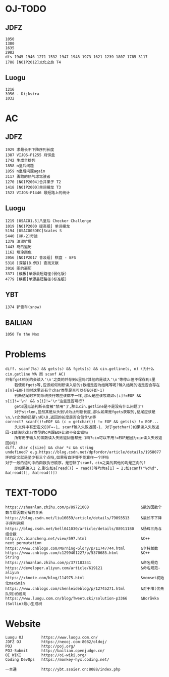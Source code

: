 # OJ-TODO
## JDFZ
    1050
    1300
    1635
    2982
    dfs 1945 1946 1271 1532 1947 1948 1973 1621 1239 1807 1785 3117
    1788 [NOIP2012]文化之旅 T4

## Luogu
    1216
    3956 - Dijkstra
    1032


# AC
## JDFZ
    1929 求最长不下降序列长度
    1387 VIJOS-P1255 月饼盒
    1742 生成全排列
    1858 n皇后问题
    1859 n皇后问题again
    3117 勇敢的热气球驾驶者
    1270 [NOIP2004]合并果子 T2
    1418 [NOIP2000]单词接龙 T3
    1523 VIJOS-P1446 最短路上的统计

## Luogu
    1219 [USACO1.5]八皇后 Checker Challenge
    1019 [NOIP2000 提高组] 单词接龙
    5194 [USACO05DEC]Scales S
    5440 [XR-2]奇迹
    1378 油滴扩展
    1443 马的遍历
    1162 填涂颜色
    3956 [NOIP2017 普及组] 棋盘 - BFS
    5318 [深基18.例3] 查找文献
    3916 图的遍历
    3371 [模板]单源最短路径(弱化版)
    4779 [模板]单源最短路径(标准版)
    
## YBT
    1374 铲雪车(snow)
## BAILIAN
    1050 To the Max


# Problems
    diff. scanf(%s) && gets(s) && fgets(s) && cin.getline(s, n) (为什么cin.getline WA 而 scanf AC)
    只有fget相关的会读入'\n'之类的并存到s里吗?其他的是读入'\n'等停止但不保存到s里
        若使用fgets等,应该如何判断读入后的s数组是否为结尾等呢?输入结尾的话是否会存在s[n]=EOF(同时这里还有个char类型是否可以存EOF即-1)
        判断结尾时不同系统换行等应该都不一样,那么是应该写成如s[i]!=EOF && s[i]!='\n' && s[i]!='\r'这些是否可行?
        gets因无法判断长度被"禁用"了,那么cin.getline是不是没有什么问题了?
        对于strlen,显然其是从头到\0为止判断长度,那么如果是fgets获取的,结尾应该是\n,\r之类的还是\n和\0,返回的长度是否会包含\n等
    correct? scanf()!=EOF && (c = getchar()) != EOF && gets(s) != EOF...
        头文件中有宏定义EOF=-1, scanf输入失败返回-1. 对于getchar()如果读入失败返回-1赋值给char类型的c再跟EOF比较不会出错吗
        所有用于输入的函数读入失败返回值都是-1吗?cin可以不用!=EOF是因为cin读入失败返回0吗?
    diff. char c[size] && char *c && string
    undefined? e.g.https://blog.csdn.net/dpfordor/article/details/1958077
    环的定义就是至少有三个点吗,如果有自环等不能算作一个环吗
    对于一般的语句中的函数执行顺序，是否除了scanf，cin之类的其他的均是正向的?
        即如果输入1 2,那么如a[read()] = read()等均为a[1] = 2;如scanf("%d%d", &a[read()], &a[read()])

# TEXT-TODO
    https://zhuanlan.zhihu.com/p/89721008                       &数的因数个数与质因数分解的关系
    https://blog.csdn.net/liu16659/article/details/79093513     &最长不下降子序列详解
    https://blog.csdn.net/bell041030/article/details/88911180   &杨辉三角与组合数
    http://c.biancheng.net/view/597.html                        &C++ next_permutation
    https://www.cnblogs.com/Morning-Glory/p/11747744.html       &卡特兰数
    https://www.cnblogs.com/c1299401227/p/5370685.html          &C++ String
    https://zhuanlan.zhihu.com/p/377183341                      &命名规范
    https://developer.aliyun.com/article/619121                 &命名规范-aliyun
    https://xknote.com/blog/114975.html                         &memset初始化max&min
    https://www.cnblogs.com/chenleideblog/p/12745271.html       &对于堆(优先队列)的说明
    https://www.luogu.com.cn/blog/Tweetuzki/solution-p3366      &Borůvka (Sollin)最小生成树


# Website
    Luogu OJ        https://www.luogu.com.cn/
    JDFZ OJ         https://neooj.com:8082/oldoj/
    POJ             http://poj.org/
    POJ-Submit      http://bailian.openjudge.cn/
    OI WIKI         https://oi-wiki.org/
    Coding DevOps   https://monkey-hyx.coding.net/

    一本通           http://ybt.ssoier.cn:8088/index.php
    